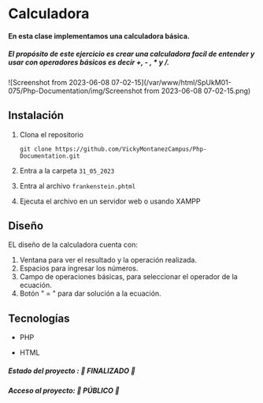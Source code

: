 # Calculadora

#### En esta clase implementamos una calculadora básica.

##### El propósito de este ejercicio es crear una calculadora facil de entender y usar con operadores básicos es decir +, - , * y /.

![Screenshot from 2023-06-08 07-02-15](/var/www/html/SpUkM01-075/Php-Documentation/img/Screenshot from 2023-06-08 07-02-15.png)



## Instalación

1. Clona el repositorio

   ``git clone https://github.com/VickyMontanezCampus/Php-Documentation.git``

2. Entra a la carpeta `31_05_2023`

3. Entra al archivo `frankenstein.phtml`

4. Ejecuta el archivo en un servidor web o usando XAMPP



## Diseño

EL diseño de la calculadora cuenta con:

1. Ventana para ver el resultado y la operación realizada.
2. Espacios para ingresar los números.
3. Campo de operaciones básicas, para seleccionar el operador de la ecuación.
4. Botón " = " para dar solución a la ecuación.



## Tecnologías 

- PHP

- HTML

  

##### Estado del proyecto :  :tada:  FINALIZADO :tada:

##### Acceso al proyecto:  :tada: PÚBLICO  :tada: